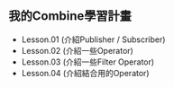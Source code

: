 ## 我的Combine學習計畫
- Lesson.01 (介紹Publisher / Subscriber)
- Lesson.02 (介紹一些Operator)
- Lesson.03 (介紹一些Filter Operator)
- Lesson.04 (介紹結合用的Operator)
